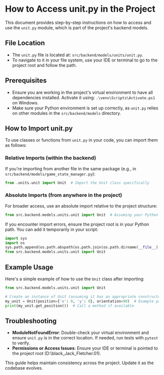 # How to Access unit.py in the Project

This document provides step-by-step instructions on how to access and use the `unit.py` module, which is part of the project's backend models.

## File Location
- The `unit.py` file is located at: `src/backend/models/units/unit.py`.
- To navigate to it in your file system, use your IDE or terminal to go to the project root and follow the path.

## Prerequisites
- Ensure you are working in the project's virtual environment to have all dependencies installed. Activate it using: `.\venv\Scripts\Activate.ps1` on Windows.
- Make sure your Python environment is set up correctly, as `unit.py` relies on other modules in the `src/backend/models` directory.

## How to Import unit.py
To use classes or functions from `unit.py` in your code, you can import them as follows:

### Relative Imports (within the backend)
If you're importing from another file in the same package (e.g., in `src/backend/models/game_state_manager.py`):
```python
from .units.unit import Unit  # Import the Unit class specifically
```

### Absolute Imports (from anywhere in the project)
For broader access, use an absolute import relative to the project structure:
```python
from src.backend.models.units.unit import Unit  # Assuming your Python path includes the project root
```

If you encounter import errors, ensure the project root is in your Python path. You can add it temporarily in your script:
```python
import sys
import os
sys.path.append(os.path.abspath(os.path.join(os.path.dirname(__file__), '..', '..')))  # Add project root
from src.backend.models.units.unit import Unit
```

## Example Usage
Here's a simple example of how to use the `Unit` class after importing:
```python
from src.backend.models.units.unit import Unit

# Create an instance of Unit (assuming it has an appropriate constructor)
my_unit = Unit(position={'x': 0, 'y': 0}, orientation=90)  # Example parameters
print(my_unit.get_position())  # Call a method if available
```

## Troubleshooting
- **ModuleNotFoundError**: Double-check your virtual environment and ensure `unit.py` is in the correct location. If needed, run tests with `pytest` to verify.
- **Permissions or Access Issues**: Ensure your IDE or terminal is pointed to the project root (D:\black_Jack_Fletcher.01).

This guide helps maintain consistency across the project. Update it as the codebase evolves. 